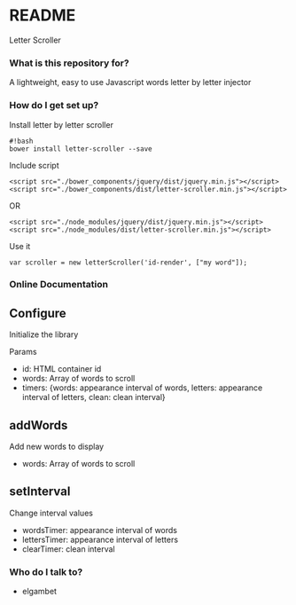 # README

Letter Scroller

### What is this repository for?

A lightweight, easy to use Javascript words letter by letter injector

### How do I get set up?

Install letter by letter scroller

```
#!bash
bower install letter-scroller --save
```

Include script

```
<script src="./bower_components/jquery/dist/jquery.min.js"></script>
<script src="./bower_components/dist/letter-scroller.min.js"></script>
```

OR

```
<script src="./node_modules/jquery/dist/jquery.min.js"></script>
<script src="./node_modules/dist/letter-scroller.min.js"></script>
```

Use it

```
var scroller = new letterScroller('id-render', ["my word"]);
```

### Online Documentation

## Configure

Initialize the library

Params

- id: HTML container id
- words: Array of words to scroll
- timers: {words: appearance interval of words, letters: appearance interval of letters, clean: clean interval}

## addWords

Add new words to display

- words: Array of words to scroll

## setInterval

Change interval values

- wordsTimer: appearance interval of words
- lettersTimer: appearance interval of letters
- clearTimer: clean interval

### Who do I talk to?

- elgambet
